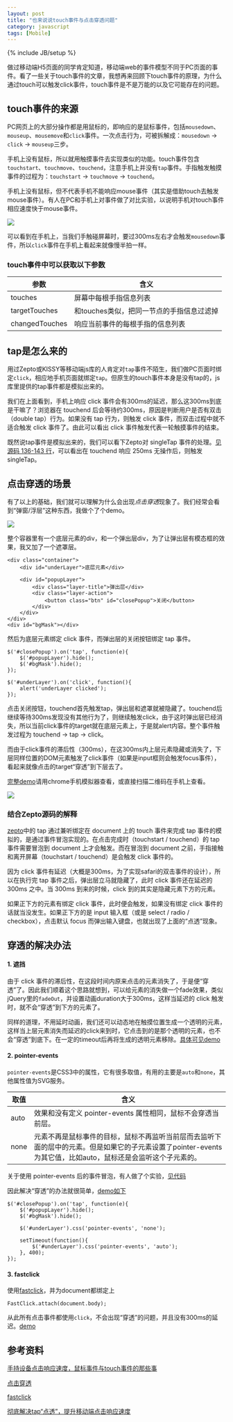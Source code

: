 ```yaml
---
layout: post
title: "也来说说touch事件与点击穿透问题"
category: javascript
tags: [Mobile]
---
```

{% include JB/setup %}

做过移动端H5页面的同学肯定知道，移动端web的事件模型不同于PC页面的事件。看了一些关于touch事件的文章，我想再来回顾下touch事件的原理，为什么通过touch可以触发click事件，touch事件是不是万能的以及它可能存在的问题。

<!-- break -->

touch事件的来源
---------------
PC网页上的大部分操作都是用鼠标的，即响应的是鼠标事件，包括`mousedown`、`mouseup`、`mousemove`和`click`事件。一次点击行为，可被拆解成：`mousedown` -> `click` -> `mouseup`三步。

手机上没有鼠标，所以就用触摸事件去实现类似的功能。touch事件包含`touchstart`、`touchmove`、`touchend`，注意手机上并没有`tap`事件。手指触发触摸事件的过程为：`touchstart` -> `touchmove` -> `touchend`。

手机上没有鼠标，但不代表手机不能响应mouse事件（其实是借助touch去触发mouse事件）。有人在PC和手机上对事件做了对比实验，以说明手机对touch事件相应速度快于mouse事件。

<img src="http://images.cnitblog.com/blog/294743/201310/19161138-7c39b72bc6c048738962c042d1df766f.png" style="max-width: 609px;">

可以看到在手机上，当我们手触碰屏幕时，要过300ms左右才会触发`mousedown`事件，所以`click`事件在手机上看起来就像慢半拍一样。

### touch事件中可以获取以下参数

| 参数 | 含义 |
|-----|-----|
| touches | 屏幕中每根手指信息列表 |
| targetTouches | 和touches类似，把同一节点的手指信息过滤掉 |
| changedTouches | 响应当前事件的每根手指的信息列表 |



tap是怎么来的
-------------
用过Zepto或KISSY等移动端js库的人肯定对`tap`事件不陌生，我们做PC页面时绑定`click`，相应地手机页面就绑定`tap`。但原生的touch事件本身是没有tap的，js库里提供的tap事件都是模拟出来的。

我们在上面看到，手机上响应 click 事件会有300ms的延迟，那么这300ms到底是干嘛了？浏览器在 touchend 后会等待约300ms，原因是判断用户是否有双击（double tap）行为。如果没有 tap 行为，则触发 click 事件，而双击过程中就不适合触发 click 事件了。由此可以看出 click 事件触发代表一轮触摸事件的结束。

既然说tap事件是模拟出来的，我们可以看下Zepto对 singleTap 事件的处理。[见源码 136-143 行](https://github.com/madrobby/zepto/blob/master/src/touch.js#L136-L143)，可以看出在 touchend 响应 250ms 无操作后，则触发singleTap。



点击穿透的场景
-------------
有了以上的基础，我们就可以理解为什么会出现*点击穿透*现象了。我们经常会看到“弹窗/浮层”这种东西，我做个了个demo。

<img src="/assets/captures/20151004_01.jpg" style="max-width: 313px;">

整个容器里有一个底层元素的div，和一个弹出层div，为了让弹出层有模态框的效果，我又加了一个遮罩层。

	<div class="container">
		<div id="underLayer">底层元素</div>

		<div id="popupLayer">
			<div class="layer-title">弹出层</div>
			<div class="layer-action">
				<button class="btn" id="closePopup">关闭</button>
			</div>
		</div>
	</div>
	<div id="bgMask"></div>

然后为底层元素绑定 click 事件，而弹出层的关闭按钮绑定 tap 事件。

	$('#closePopup').on('tap', function(e){
		$('#popupLayer').hide();
		$('#bgMask').hide();
	});

	$('#underLayer').on('click', function(){
		alert('underLayer clicked');
	});

点击关闭按钮，touchend首先触发tap，弹出层和遮罩就被隐藏了。touchend后继续等待300ms发现没有其他行为了，则继续触发click，由于这时弹出层已经消失，所以当前click事件的target就在底层元素上，于是就alert内容。整个事件触发过程为 touchend -> tap -> click。

而由于click事件的滞后性（300ms），在这300ms内上层元素隐藏或消失了，下层同样位置的DOM元素触发了click事件（如果是input框则会触发focus事件），看起来就像点击的target“穿透”到下层去了。

[完整demo](/demo/touch-event/problem.html)请用chrome手机模拟器查看，或直接扫描二维码在手机上查看。

<img src="/assets/captures/20151004_02.png" style="max-width: 173px;">


### 结合Zepto源码的解释

[zepto](https://github.com/madrobby/zepto/blob/master/src/touch.js)中的 tap 通过兼听绑定在 document 上的 touch 事件来完成 tap 事件的模拟的，是通过事件冒泡实现的。在点击完成时（touchstart / touchend）的 tap 事件需要冒泡到 document 上才会触发。而在冒泡到 document 之前，手指接触和离开屏幕（touchstart / touchend）是会触发 click 事件的。

因为 click 事件有延迟（大概是300ms，为了实现safari的双击事件的设计），所以在执行完 tap 事件之后，弹出层立马就隐藏了，此时 click 事件还在延迟的 300ms 之中。当 300ms 到来的时候，click 到的其实是隐藏元素下方的元素。

如果正下方的元素有绑定 click 事件，此时便会触发，如果没有绑定 click 事件的话就当没发生。如果正下方的是 input 输入框（或是 select / radio / checkbox），点击默认 focus 而弹出输入键盘，也就出现了上面的“点透”现象。



穿透的解决办法
-------------

#### 1. 遮挡 ####

由于 click 事件的滞后性，在这段时间内原来点击的元素消失了，于是便“穿透”了。因此我们顺着这个思路就想到，可以给元素的消失做一个fade效果，类似jQuery里的`fadeOut`，并设置动画duration大于300ms，这样当延迟的 click 触发时，就不会“穿透”到下方的元素了。

同样的道理，不用延时动画，我们还可以动态地在触摸位置生成一个透明的元素，这样当上层元素消失而延迟的click来到时，它点击到的是那个透明的元素，也不会“穿透”到底下。在一定的timeout后再将生成的透明元素移除。[具体可见demo](/demo/touch-event/solution1.html)


#### 2. pointer-events ####

`pointer-events`是CSS3中的属性，它有很多取值，有用的主要是`auto`和`none`，其他属性值为SVG服务。

| 取值 | 含义 |
|------|-----|
| auto | 效果和没有定义 pointer-events 属性相同，鼠标不会穿透当前层。 |
| none | 元素不再是鼠标事件的目标，鼠标不再监听当前层而去监听下面的层中的元素。但是如果它的子元素设置了pointer-events为其它值，比如auto，鼠标还是会监听这个子元素的。 |

关于使用 pointer-events 后的事件冒泡，有人做了个实验，[见代码](http://runjs.cn/code/teegz43u)

因此解决“穿透”的办法就很简单，[demo如下](/demo/touch-event/solution2.html)

	$('#closePopup').on('tap', function(e){
		$('#popupLayer').hide();
		$('#bgMask').hide();

		$('#underLayer').css('pointer-events', 'none');

		setTimeout(function(){
			$('#underLayer').css('pointer-events', 'auto');
		}, 400);
	});


#### 3. fastclick ####

使用[fastclick](https://github.com/ftlabs/fastclick)，并为document都绑定上

	FastClick.attach(document.body);

从此所有点击事件都使用`click`，不会出现“穿透”的问题，并且没有300ms的延迟。[demo](/demo/touch-event/solution3.html)



参考资料
--------
[手持设备点击响应速度，鼠标事件与touch事件的那些事](http://www.cnblogs.com/yexiaochai/p/3377900.html)

[点击穿透](http://liudong.me/web/touch-defect.html)

[fastclick](https://github.com/ftlabs/fastclick)

[彻底解决tap“点透”，提升移动端点击响应速度](http://www.cnblogs.com/yexiaochai/p/3442220.html)
